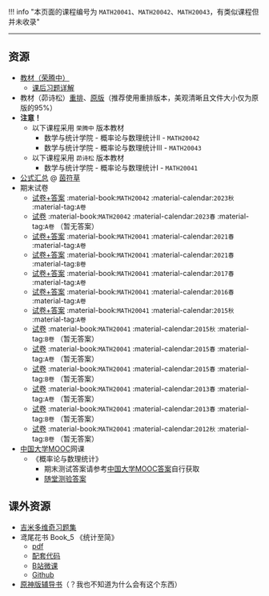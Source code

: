 !!! info "本页面的课程编号为 `MATH20041`、`MATH20042`、`MATH20043`，有类似课程但并未收录"

---

## 资源  
- [教材（荣腾中）](https://api.mir6.com/api/lanzou?url=https://cqu-openlib.lanzout.com/irASw1wms8da&down=true)
    - [课后习题详解](https://api.mir6.com/api/lanzou?url=https://cqu-openlib.lanzout.com/iXqZp20j9ekf&down=true)   
- 教材（茆诗松）[重排](https://api.mir6.com/api/lanzou?url=https://cqu-openlib.lanzout.com/isMsu1wms69e&down=true)、[原版](https://api.mir6.com/api/lanzou?url=https://cqu-openlib.lanzout.com/izYhO1wms62h&down=true)（推荐使用重排版本，美观清晰且文件大小仅为原版的95%）  
- **注意！**  
    - 以下课程采用 `荣腾中` 版本教材  
        - 数学与统计学院 - 概率论与数理统计Ⅱ - `MATH20042`  
        - 数学与统计学院 - 概率论与数理统计Ⅲ - `MATH20043`  
    - 以下课程采用 `茆诗松` 版本教材  
        - 数学与统计学院 - 概率论与数理统计Ⅰ - `MATH20041`  
- [公式汇总](https://api.mir6.com/api/lanzou?url=https://cqu-openlib.lanzout.com/iBpBN21pe7xi&down=true) @ [茵符草](../contributor/茵符草.md)
- 期末试卷  
    - [试卷+答案](https://api.mir6.com/api/lanzou?url=https://cqu-openlib.lanzout.com/ij4Uh21nnj0j&down=true) :material-book:`MATH20042` :material-calendar:`2023秋` :material-tag:`A卷`  
    - [试卷](https://api.mir6.com/api/lanzou?url=https://cqu-openlib.lanzout.com/iR7DX21nnixg&down=true) :material-book:`MATH20042` :material-calendar:`2023春` :material-tag:`A卷` （暂无答案）  
    - [试卷+答案](https://api.mir6.com/api/lanzou?url=https://cqu-openlib.lanzout.com/icVSu21nniud&down=true) :material-book:`MATH20041` :material-calendar:`2021春` :material-tag:`A卷`  
    - [试卷+答案](https://api.mir6.com/api/lanzou?url=https://cqu-openlib.lanzout.com/iH9xB21nnive&down=true) :material-book:`MATH20041` :material-calendar:`2021春` :material-tag:`B卷`  
    - [试卷+答案](https://api.mir6.com/api/lanzou?url=https://cqu-openlib.lanzout.com/ifNcC21nnitc&down=true) :material-book:`MATH20041` :material-calendar:`2017春` :material-tag:`A卷`  
    - [试卷+答案](https://api.mir6.com/api/lanzou?url=https://cqu-openlib.lanzout.com/iF59621nnisb&down=true) :material-book:`MATH20041` :material-calendar:`2016春` :material-tag:`A卷`  
    - [试卷+答案](https://api.mir6.com/api/lanzou?url=https://cqu-openlib.lanzout.com/iXUFl21nnipi&down=true) :material-book:`MATH20041` :material-calendar:`2015秋` :material-tag:`A卷`  
    - [试卷](https://api.mir6.com/api/lanzou?url=https://cqu-openlib.lanzout.com/iiWVr21nniqj&down=true) :material-book:`MATH20041` :material-calendar:`2015秋` :material-tag:`B卷` （暂无答案）  
    - [试卷](https://api.mir6.com/api/lanzou?url=https://cqu-openlib.lanzout.com/ibcJW21nnijc&down=true) :material-book:`MATH20041` :material-calendar:`2015春` :material-tag:`A卷` （暂无答案）  
    - [试卷](https://api.mir6.com/api/lanzou?url=https://cqu-openlib.lanzout.com/i5c3z21nnile&down=true) :material-book:`MATH20041` :material-calendar:`2015春` :material-tag:`B卷` （暂无答案）  
    - [试卷](https://api.mir6.com/api/lanzou?url=https://cqu-openlib.lanzout.com/ig4mi21nnigj&down=true) :material-book:`MATH20041` :material-calendar:`2013春` :material-tag:`A卷` （暂无答案）  
    - [试卷](https://api.mir6.com/api/lanzou?url=https://cqu-openlib.lanzout.com/i8h5921nniib&down=true) :material-book:`MATH20041` :material-calendar:`2013春` :material-tag:`B卷` （暂无答案）  
    - [试卷](https://api.mir6.com/api/lanzou?url=https://cqu-openlib.lanzout.com/ilTAC21nnieh&down=true) :material-book:`MATH20041` :material-calendar:`2012秋` :material-tag:`B卷` （暂无答案）  
- [中国大学MOOC](https://www.icourse163.org/)网课
    - 《概率论与数理统计》  
        - 期末测试答案请参考[中国大学MOOC答案](../skill/推荐使用的网站等/中国大学MOOC答案.md)自行获取  
        - [随堂测验答案](https://api.mir6.com/api/lanzou?url=https://cqu-openlib.lanzout.com/iXZ3J20v1wzc&down=true)  

## 课外资源
- [吉米多维奇习题集](https://api.mir6.com/api/lanzou?url=https://cqu-openlib.lanzout.com/iPCqg1x4g0af&down=true)
- 鸢尾花书 Book_5 《统计至简》  
    - [pdf](https://api.mir6.com/api/lanzou?url=https://cqu-openlib.lanzout.com/ikOLT1wmsaqf&down=true)  
    - [配套代码](https://api.mir6.com/api/lanzou?url=https://cqu-openlib.lanzout.com/i4dXE1wms8kh&down=true)  
    - [B站微课](https://space.bilibili.com/513194466)  
    - [Github](https://github.com/Visualize-ML/Book5_Essentials-of-Probability-and-Statistics)  
- [原神版辅导书](https://api.mir6.com/api/lanzou?url=https://cqu-openlib.lanzout.com/i8CWD1wmrs9a&down=true)（？我也不知道为什么会有这个东西）  